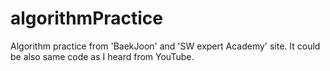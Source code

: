 # algorithmPractice
Algorithm practice from 'BaekJoon' and 'SW expert Academy' site. It could be also same code as I heard from YouTube.
